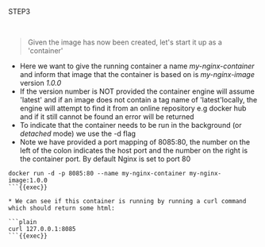 STEP3

<br>

>Given the image has now been created, let's start it up as a 'container'

* Here we want to give the running container a name *my-nginx-container* and inform that image that the container is based on is *my-nginx-image* version *1.0.0*
* If the version number is NOT provided the container engine will assume 'latest' and if an image does not contain a tag name of 'latest'locally, the engine will attempt to find it from an online repository e.g docker hub and if it still cannot be found  an error will be returned
* To indicate that the container needs to be run in the background (or *detached* mode) we use the -d flag
* Note we have provided a port mapping of 8085:80, the number on the left of the colon indicates the host port and the number on the right is the container port. By default Nginx is set to port 80

```plain
docker run -d -p 8085:80 --name my-nginx-container my-nginx-image:1.0.0
```{{exec}}

* We can see if this container is running by running a curl command which should return some html:

```plain
curl 127.0.0.1:8085
```{{exec}}




